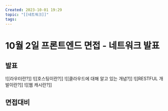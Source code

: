 ```yaml
---
Created: 2023-10-01 19:29
topic: "[[네트워크]]"
tags:
---
```

# 10월 2일 프론트엔드 면접 - 네트워크 발표
## 발표
![[라우터란?]]
![[호스팅이란?]]
![[클라우드에 대해 알고 있는 개념?]]
![[RESTFUL 개발이란?]]
![[웹 캐시란?]]

## 면접대비
